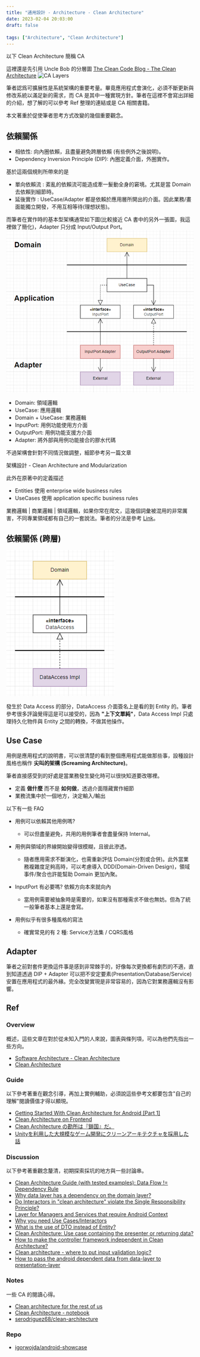 ```yaml
---
title: "通用設計 - Architecture - Clean Architecture"
date: 2023-02-04 20:03:00
draft: false

tags: ["Architecture", "Clean Architecture"]
---
```


以下 Clean Architecture 簡稱 CA

這裡還是先引用 Uncle Bob 的分層圖 
[The Clean Code Blog - The Clean Architecture](https://blog.cleancoder.com/uncle-bob/2012/08/13/the-clean-architecture.html)
![CA Layers](https://blog.cleancoder.com/uncle-bob/images/2012-08-13-the-clean-architecture/CleanArchitecture.jpg)

筆者認爲可擴展性是系統架構的重要考量。畢竟應用程式會演化，必須不斷更新與修改系統以滿足新的需求，而 CA 是其中一種實現方針。筆者在這裡不會寫出詳細的介紹，想了解的可以參考 Ref 整理的連結或是 CA 相關書籍。

本文著重於促使筆者思考方式改變的幾個重要觀念。

## 依賴關係
- 相依性: 向內圈依賴，且盡量避免跨層依賴 (有些例外之後說明)。
- Dependency Inversion Principle (DIP): 內圈定義介面，外圈實作。

基於這兩個規則所帶來的是
- 單向依賴流 : 紊亂的依賴流可能造成牽一髮動全身的窘境。尤其是當 Domain 去依賴到細節時。
- 延後實作 : UseCase/Adapter 都是依賴於應用層所開出的介面。因此業務/畫面能獨立開發，不用互相等待(理想狀態)。

而筆者在實作時的基本型架構通常如下圖(比較接近 CA 書中的另外一張圖，我這裡做了簡化)，Adapter 只分成 Input/Output Port。
![Clean Architecture Basic](/images/CleanArchitectureBasic.png)

- Domain: 領域邏輯
- UseCase: 應用邏輯
- Domain + UseCase: 業務邏輯
- InputPort: 用例功能使用方介面
- OutputPort: 用例功能支援方介面
- Adapter: 將外部與用例功能接合的膠水代碼

不過架構會針對不同情況做調整，細節參考另一篇文章

架構設計 - Clean Architecture and Modularization

此外在原著中的定義描述 
- Entities 使用 enterprise wide business rules
- UseCases 使用 application specific business rules 

業務邏輯 | 商業邏輯 | 領域邏輯，如果你常在爬文，這幾個詞彙被混用的非常厲害，不同專業領域都有自己的一套說法。筆者的分法是參考 [Link](http://teddy-chen-tw.blogspot.com/2019/12/blog-post_10.html)。

## 依賴關係 (跨層)

![Clean Architecture DataAccess](/images/CleanArchitectureDataAccess.png)

發生於 Data Access 的部分，DataAccess 介面簽名上是看的到 Entity 的。筆者參考很多評論覺得這是可以接受的，因為 **"上下文單純"**，Data Access Impl 只處理持久化物件與 Entity 之間的轉換，不做其他操作。

## Use Case
用例是應用程式的說明書，可以很清楚的看到整個應用程式能做那些事，設種設計風格也稱作 **尖叫的架構 (Screaming Architecture)**。

筆者直接感受到的好處是當業務發生變化時可以很快知道要改哪裡。
- 定義 **做什麼** 而不是 **如何做**，透過介面隱藏實作細節
- 業務流集中於一個地方，決定輸入/輸出

以下有一些 FAQ 

- 用例可以依賴其他用例嗎?
  - 可以但盡量避免，共用的用例筆者會盡量保持 Internal。

- 用例與領域的界線開始變得很模糊，且彼此滲透。
  - 隨者應用需求不斷演化，也需重新評估 Domain(分割或合併)。此外當業務複雜度足夠高時，可以考慮導入 DDD(Domain-Driven Design)，領域事件/聚合也許能幫助 Domain 更加內聚。

- InputPort 有必要嗎? 依賴方向本來就向內
  - 當用例需要被抽象時是需要的，如果沒有那種需求不做也無妨。但為了統一般筆者基本上還是會寫。

- 用例似乎有很多種風格的寫法
  - 確實常見的有 2 種: Service方法集 / CQRS風格

## Adapter
筆者之前對套件更換這件事是感到非常棘手的，好像每次更換都有劇烈的不適，直到知道透過 DIP + Adapter 可以把不安定要素(Presentation/Database/Service)安置在應用程式的最外緣。完全改變實現是非常容易的，因為它對業務邏輯沒有影響。

## Ref

### Overview 
概述，這些文章在對於從未知入門的人來說，圖表與條列項，可以為他們先指出一些方向。
- [Software Architecture - Clean Architecture](https://atomiv.org/knowledgebase/software-architecture/clean-architecture)
- [Clean Architecture](https://learning-notes.mistermicheels.com/architecture-design/reference-architectures/clean-architecture/)

### Guide
以下參考著重在觀念引導，再加上實例輔助，必須說這些參考文都要包含"自己的理解"閱讀價值才得以顯現。
- [Getting Started With Clean Architecture for Android [Part 1]](https://www.cobeisfresh.com/blog/getting-started-with-clean-architecture-for-android-part-1)
- [Clean Architecture on Frontend](https://dev.to/bespoyasov/clean-architecture-on-frontend-4311)
- [Clean Architecture の勘所は『鎖国』だ。](https://qiita.com/t2-kob/items/02a76572693130c9a66e)
- [Unityを利用した大規模なゲーム開発にクリーンアーキテクチャを採用した話](https://developers.wonderpla.net/entry/2021/02/18/121932)

### Discussion 
以下參考著重觀念釐清，初期探索採坑的地方與一些討論串。
- [Clean Architecture Guide (with tested examples): Data Flow != Dependency Rule](https://proandroiddev.com/clean-architecture-data-flow-dependency-rule-615ffdd79e29)
- [Why data layer has a dependency on the domain layer?](https://github.com/android10/Android-CleanArchitecture/issues/136)
- [Do Interactors in "clean architecture" violate the Single Responsibility Principle?](https://softwareengineering.stackexchange.com/a/364727)
- [Layer for Managers and Services that require Android Context](https://github.com/android10/Android-CleanArchitecture/issues/151)
- [Why you need Use Cases/Interactors](https://proandroiddev.com/why-you-need-use-cases-interactors-142e8a6fe576)
- [What is the use of DTO instead of Entity?](https://softwareengineering.stackexchange.com/questions/373284/what-is-the-use-of-dto-instead-of-entity)
- [Clean Architecture: Use case containing the presenter or returning data?](https://softwareengineering.stackexchange.com/questions/357052/clean-architecture-use-case-containing-the-presenter-or-returning-data)
- [How to make the controller framework independent in Clean Architecture?](https://softwareengineering.stackexchange.com/questions/420323/how-to-make-the-controller-framework-independent-in-clean-architecture)
- [Clean architecture - where to put input validation logic?](https://stackoverflow.com/questions/57603422/clean-architecture-where-to-put-input-validation-logic)
- [How to pass the android dependent data from data-layer to presentation-layer](https://github.com/android10/Android-CleanArchitecture/issues/182)

### Notes
一些 CA 的閱讀心得。
- [Clean architecture for the rest of us](https://pusher.com/tutorials/clean-architecture-introduction/#adapters)
- [Clean Architecture - notebook](https://twydev.github.io/software%20design/software%20architecture/clean-architecture/)
- [serodriguez68/clean-architecture](https://github.com/serodriguez68/clean-architecture)

### Repo
- [igorwojda/android-showcase](https://github.com/igorwojda/Android-Showcase#domain-layer)
